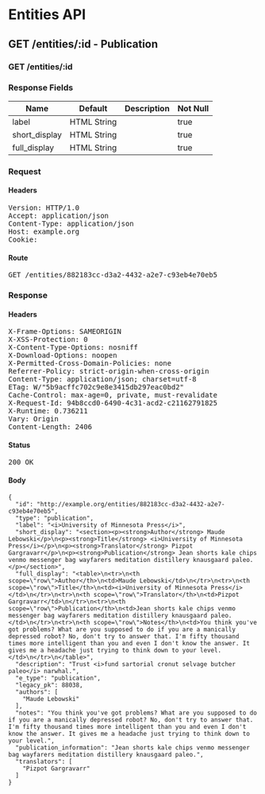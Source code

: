 # Entities API



## GET /entities/:id - Publication

### GET /entities/:id

### Response Fields

| Name | Default | Description | Not Null |
|------|---------|-------------|----------|
| label | HTML String |  | true |
| short_display | HTML String |  | true |
| full_display | HTML String |  | true |

### Request

#### Headers

<pre>Version: HTTP/1.0
Accept: application/json
Content-Type: application/json
Host: example.org
Cookie: </pre>

#### Route

<pre>GET /entities/882183cc-d3a2-4432-a2e7-c93eb4e70eb5</pre>

### Response

#### Headers

<pre>X-Frame-Options: SAMEORIGIN
X-XSS-Protection: 0
X-Content-Type-Options: nosniff
X-Download-Options: noopen
X-Permitted-Cross-Domain-Policies: none
Referrer-Policy: strict-origin-when-cross-origin
Content-Type: application/json; charset=utf-8
ETag: W/&quot;5b9acffc702c9e8e3415db297eac0bd2&quot;
Cache-Control: max-age=0, private, must-revalidate
X-Request-Id: 94b8ccd0-6490-4c31-acd2-c21162791825
X-Runtime: 0.736211
Vary: Origin
Content-Length: 2406</pre>

#### Status

<pre>200 OK</pre>

#### Body

~~~
{
  "id": "http://example.org/entities/882183cc-d3a2-4432-a2e7-c93eb4e70eb5",
  "type": "publication",
  "label": "<i>University of Minnesota Press</i>",
  "short_display": "<section><p><strong>Author</strong> Maude Lebowski</p>\n<p><strong>Title</strong> <i>University of Minnesota Press</i></p>\n<p><strong>Translator</strong> Pizpot Gargravarr</p>\n<p><strong>Publication</strong> Jean shorts kale chips venmo messenger bag wayfarers meditation distillery knausgaard paleo.</p></section>",
  "full_display": "<table>\n<tr>\n<th scope=\"row\">Author</th>\n<td>Maude Lebowski</td>\n</tr>\n<tr>\n<th scope=\"row\">Title</th>\n<td><i>University of Minnesota Press</i></td>\n</tr>\n<tr>\n<th scope=\"row\">Translator</th>\n<td>Pizpot Gargravarr</td>\n</tr>\n<tr>\n<th scope=\"row\">Publication</th>\n<td>Jean shorts kale chips venmo messenger bag wayfarers meditation distillery knausgaard paleo.</td>\n</tr>\n<tr>\n<th scope=\"row\">Notes</th>\n<td>You think you've got problems? What are you supposed to do if you are a manically depressed robot? No, don't try to answer that. I'm fifty thousand times more intelligent than you and even I don't know the answer. It gives me a headache just trying to think down to your level.</td>\n</tr>\n</table>",
  "description": "Trust <i>fund sartorial cronut selvage butcher paleo</i> narwhal.",
  "e_type": "publication",
  "legacy_pk": 88038,
  "authors": [
    "Maude Lebowski"
  ],
  "notes": "You think you've got problems? What are you supposed to do if you are a manically depressed robot? No, don't try to answer that. I'm fifty thousand times more intelligent than you and even I don't know the answer. It gives me a headache just trying to think down to your level.",
  "publication_information": "Jean shorts kale chips venmo messenger bag wayfarers meditation distillery knausgaard paleo.",
  "translators": [
    "Pizpot Gargravarr"
  ]
}
~~~

